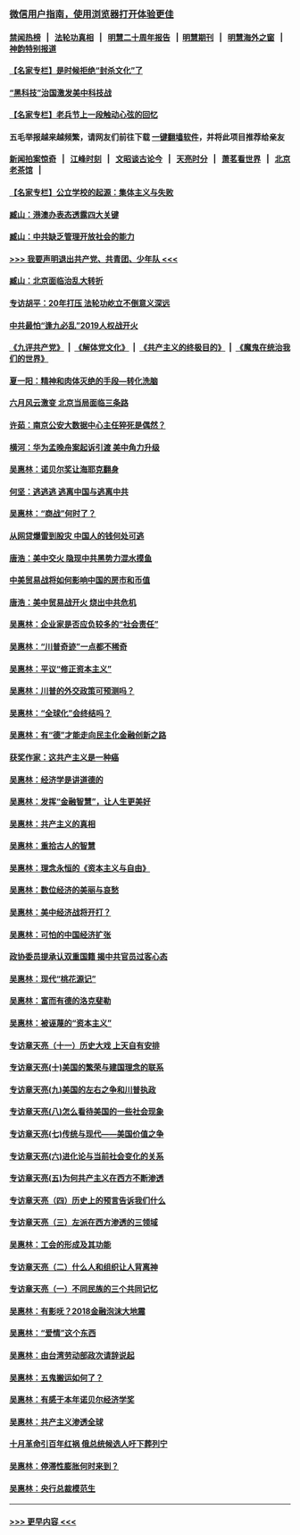 ### [微信用户指南，使用浏览器打开体验更佳](https://github.com/gfw-breaker/banned-news1/blob/master/indexes/wechat-guide.md?t=0)
#### [禁闻热榜](热点新闻.md?t=0)  &nbsp;&nbsp;|&nbsp;&nbsp; [法轮功真相](https://github.com/gfw-breaker/truth/blob/master/README.md?t=0) &nbsp;&nbsp;|&nbsp;&nbsp; [明慧二十周年报告](https://github.com/gfw-breaker/mh-reports/blob/master/README.md?t=0) &nbsp;&nbsp;|&nbsp;&nbsp;[明慧期刊](https://github.com/gfw-breaker/mh-qikan) &nbsp;&nbsp;|&nbsp;&nbsp; [明慧海外之窗](https://github.com/gfw-breaker/mh-news/blob/master/README.md?t=0) &nbsp;&nbsp;|&nbsp;&nbsp; [神韵特别报道](https://github.com/gfw-breaker/mh-news/blob/master/shenyun.md?t=0)
#### [【名家专栏】是时候拒绝“封杀文化”了](../pages/nsc423/n11814093.md?t=02100955) 
#### [“黑科技”治国激发美中科技战](../pages/nsc423/n11638056.md?t=02100955) 
#### [【名家专栏】老兵节上一段触动心弦的回忆](../pages/nsc423/n11646016.md?t=02100955) 
#### 五毛举报越来越频繁，请网友们前往下载 [一键翻墙软件](https://github.com/gfw-breaker/ssr-accounts)，并将此项目推荐给亲友
#### [新闻拍案惊奇](https://github.com/gfw-breaker/banned-news1/blob/master/pages/link4.md) &nbsp;&nbsp;|&nbsp;&nbsp; [江峰时刻](https://github.com/gfw-breaker/banned-news1/blob/master/pages/link4.md) &nbsp;&nbsp;|&nbsp;&nbsp; [文昭谈古论今](https://github.com/gfw-breaker/banned-news1/blob/master/pages/link4.md) &nbsp;&nbsp;|&nbsp;&nbsp; [天亮时分](https://github.com/gfw-breaker/banned-news1/blob/master/pages/link4.md) &nbsp;&nbsp;|&nbsp;&nbsp; [萧茗看世界](https://github.com/gfw-breaker/banned-news1/blob/master/pages/link4.md) &nbsp;&nbsp;|&nbsp;&nbsp; [北京老茶馆](https://github.com/gfw-breaker/banned-news1/blob/master/pages/link4.md) &nbsp;&nbsp;|&nbsp;&nbsp; 
#### [【名家专栏】公立学校的起源：集体主义与失败](../pages/nsc423/n11601833.md?t=02100955) 
#### [臧山：港澳办表态透露四大关键](../pages/nsc423/n11421628.md?t=02100955) 
#### [臧山：中共缺乏管理开放社会的能力](../pages/nsc423/n11407457.md?t=02100955) 
#### [>>> 我要声明退出共产党、共青团、少年队 <<<](https://github.com/begood0513/goodnews/blob/master/quit/letter.md) 
#### [臧山：北京面临治乱大转折](../pages/nsc423/n11406895.md?t=02100955) 
#### [专访胡平：20年打压 法轮功屹立不倒意义深远](../pages/nsc423/n11398800.md?t=02100955) 
#### [中共最怕“逢九必乱”2019人权战开火](../pages/nsc423/n11385248.md?t=02100955) 
#### [《九评共产党》](https://github.com/begood0513/9ping.md/blob/master/README.md) &nbsp;|&nbsp; [《解体党文化》](../../../../jtdwh.md/blob/master/README.md)  &nbsp;|&nbsp; [《共产主义的终极目的》](../../../../gczydzjmd.md/blob/master/README.md) &nbsp;|&nbsp; [《魔鬼在统治我们的世界》](../../../../mgztzwmdsj.md/blob/master/README.md) 
#### [夏一阳：精神和肉体灭绝的手段—转化洗脑](../pages/nsc423/n11368250.md?t=02100955) 
#### [六月风云激变 北京当局面临三条路](../pages/nsc423/n11313668.md?t=02100955) 
#### [许茹：南京公安大数据中心主任猝死是偶然？](../pages/nsc423/n11064744.md?t=02100955) 
#### [横河：华为孟晚舟案起诉引渡 美中角力升级](../pages/nsc423/n11027230.md?t=02100955) 
#### [吴惠林：诺贝尔奖让海耶克翻身](../pages/nsc423/n10890049.md?t=02100955) 
#### [何坚：逃逃逃 逃离中国与逃离中共](../pages/nsc423/n10592891.md?t=02100955) 
#### [吴惠林：“商战”何时了？](../pages/nsc423/n10573558.md?t=02100955) 
#### [从网贷爆雷到股灾 中国人的钱何处可逃](../pages/nsc423/n10572800.md?t=02100955) 
#### [唐浩：美中交火 隐现中共黑势力混水摸鱼](../pages/nsc423/n10544040.md?t=02100955) 
#### [中美贸易战将如何影响中国的房市和币值](../pages/nsc423/n10543697.md?t=02100955) 
#### [唐浩：美中贸易战开火 烧出中共危机](../pages/nsc423/n10540126.md?t=02100955) 
#### [吴惠林：企业家是否应负较多的“社会责任”](../pages/nsc423/n10535022.md?t=02100955) 
#### [吴惠林：“川普奇迹”一点都不稀奇](../pages/nsc423/n10512808.md?t=02100955) 
#### [吴惠林：平议“修正资本主义”](../pages/nsc423/n10495724.md?t=02100955) 
#### [吴惠林：川普的外交政策可预测吗？](../pages/nsc423/n10462387.md?t=02100955) 
#### [吴惠林：“全球化”会终结吗？](../pages/nsc423/n10452838.md?t=02100955) 
#### [吴惠林：有“德”才能走向民主化金融创新之路](../pages/nsc423/n10432292.md?t=02100955) 
#### [获奖作家：这共产主义是一种癌](../pages/nsc423/n10431541.md?t=02100955) 
#### [吴惠林：经济学是讲道德的](../pages/nsc423/n10398014.md?t=02100955) 
#### [吴惠林：发挥“金融智慧”，让人生更美好](../pages/nsc423/n10375019.md?t=02100955) 
#### [吴惠林：共产主义的真相](../pages/nsc423/n10351394.md?t=02100955) 
#### [吴惠林：重拾古人的智慧](../pages/nsc423/n10337691.md?t=02100955) 
#### [吴惠林：理念永恒的《资本主义与自由》](../pages/nsc423/n10316274.md?t=02100955) 
#### [吴惠林：数位经济的美丽与哀愁](../pages/nsc423/n10292946.md?t=02100955) 
#### [吴惠林：美中经济战将开打？](../pages/nsc423/n10258825.md?t=02100955) 
#### [吴惠林：可怕的中国经济扩张](../pages/nsc423/n10219147.md?t=02100955) 
#### [政协委员提承认双重国籍 揭中共官员过客心态](../pages/nsc423/n10208809.md?t=02100955) 
#### [吴惠林：现代“桃花源记”](../pages/nsc423/n10185234.md?t=02100955) 
#### [吴惠林：富而有德的洛克斐勒](../pages/nsc423/n10142264.md?t=02100955) 
#### [吴惠林：被诬蔑的“资本主义”](../pages/nsc423/n10124816.md?t=02100955) 
#### [专访章天亮（十一）历史大戏 上天自有安排](../pages/nsc423/n10094905.md?t=02100955) 
#### [专访章天亮(十)美国的繁荣与建国理念的联系](../pages/nsc423/n10094899.md?t=02100955) 
#### [专访章天亮(九)美国的左右之争和川普执政](../pages/nsc423/n10094889.md?t=02100955) 
#### [专访章天亮(八)怎么看待美国的一些社会现象](../pages/nsc423/n10094857.md?t=02100955) 
#### [专访章天亮(七)传统与现代——美国价值之争](../pages/nsc423/n10093140.md?t=02100955) 
#### [专访章天亮(六)进化论与当前社会变化的关系](../pages/nsc423/n10092036.md?t=02100955) 
#### [专访章天亮(五)为何共产主义在西方不断渗透](../pages/nsc423/n10083620.md?t=02100955) 
#### [专访章天亮（四）历史上的预言告诉我们什么](../pages/nsc423/n10083606.md?t=02100955) 
#### [专访章天亮（三）左派在西方渗透的三领域](../pages/nsc423/n10081115.md?t=02100955) 
#### [吴惠林：工会的形成及其功能](../pages/nsc423/n10080633.md?t=02100955) 
#### [专访章天亮（二）什么人和组织让人背离神](../pages/nsc423/n10076637.md?t=02100955) 
#### [专访章天亮（一）不同民族的三个共同记忆](../pages/nsc423/n10074188.md?t=02100955) 
#### [吴惠林：有影呒？2018金融泡沫大地震](../pages/nsc423/n10040534.md?t=02100955) 
#### [吴惠林：“爱情”这个东西](../pages/nsc423/n10019423.md?t=02100955) 
#### [吴惠林：由台湾劳动部政次请辞说起](../pages/nsc423/n9979679.md?t=02100955) 
#### [吴惠林：五鬼搬运如何了？](../pages/nsc423/n9925338.md?t=02100955) 
#### [吴惠林：有感于本年诺贝尔经济学奖](../pages/nsc423/n9871883.md?t=02100955) 
#### [吴惠林：共产主义渗透全球](../pages/nsc423/n9812748.md?t=02100955) 
#### [十月革命引百年红祸 俄总统候选人吁下葬列宁](../pages/nsc423/n9810182.md?t=02100955) 
#### [吴惠林：停滞性膨胀何时来到？](../pages/nsc423/n9764136.md?t=02100955) 
#### [吴惠林：央行总裁模范生](../pages/nsc423/n9728134.md?t=02100955) 

----
#### [ >>> 更早内容 <<< ](../indexes/nsc423-earlier.md)
